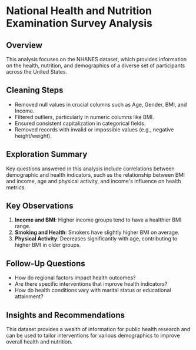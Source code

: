 # National Health and Nutrition Examination Survey Analysis

## Overview
This analysis focuses on the NHANES dataset, which provides information on the health, nutrition, and demographics of a diverse set of participants across the United States. 

## Cleaning Steps
- Removed null values in crucial columns such as Age, Gender, BMI, and Income.
- Filtered outliers, particularly in numeric columns like BMI.
- Ensured consistent capitalization in categorical fields.
- Removed records with invalid or impossible values (e.g., negative height/weight).

## Exploration Summary
Key questions answered in this analysis include correlations between demographic and health indicators, such as the relationship between BMI and income, age and physical activity, and income's influence on health metrics.

## Key Observations
1. **Income and BMI**: Higher income groups tend to have a healthier BMI range.
2. **Smoking and Health**: Smokers have slightly higher BMI on average.
3. **Physical Activity**: Decreases significantly with age, contributing to higher BMI in older groups.

## Follow-Up Questions
- How do regional factors impact health outcomes?
- Are there specific interventions that improve health indicators?
- How do health conditions vary with marital status or educational attainment?

## Insights and Recommendations
This dataset provides a wealth of information for public health research and can be used to tailor interventions for various demographics to improve overall health and nutrition.
